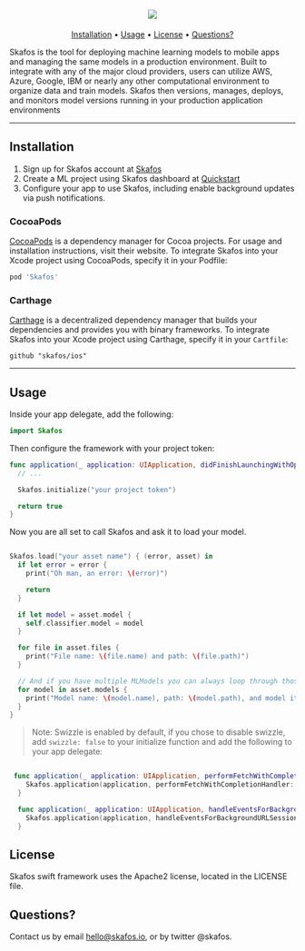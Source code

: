 <h1 align="center">
<img src="images/skafos_horizontal_on_white.png">
</h1>

<p align="center">
    <a href="#installation">Installation</a>
  • <a href="#usage">Usage</a>
  • <a href="#license">License</a>
  • <a href="#questions">Questions?</a>
</p>

Skafos is the tool for deploying machine learning models to mobile apps and managing the same models in a production environment. Built to integrate with any of the major cloud providers, users can utilize AWS, Azure, Google, IBM or nearly any other computational environment to organize data and train models. Skafos then versions, manages, deploys, and monitors model versions running in your production application environments

---

## Installation

1. Sign up for Skafos account at [Skafos](https://skafos.io)
2. Create a ML project using Skafos dashboard at [Quickstart](http://dashboard.metismachine.io/quickstart/project)
3. Configure your app to use Skafos, including enable background updates via push notifications.

### CocoaPods
[CocoaPods](https://cocoapods.org) is a dependency manager for Cocoa projects. For usage and installation instructions, visit their website. 
To integrate Skafos into your Xcode project using CocoaPods, specify it in your Podfile:

```ruby
pod 'Skafos'
```

### Carthage
[Carthage](https://github.com/Carthage/Carthage) is a decentralized dependency manager that builds your dependencies and provides you with binary frameworks. 
To integrate Skafos into your Xcode project using Carthage, specify it in your `Cartfile`:

```ogdl
github "skafos/ios"
```

---

## Usage
Inside your app delegate, add the following:

```swift
import Skafos
```

Then configure the framework with your project token:

```swift
func application(_ application: UIApplication, didFinishLaunchingWithOptions launchOptions: [UIApplication.LaunchOptionsKey: Any]?) -> Bool {
  // ...

  Skafos.initialize("your project token")

  return true
}
```

Now you are all set to call Skafos and ask it to load your model.

```swift

Skafos.load("your asset name") { (error, asset) in
  if let error = error {
    print("Oh man, an error: \(error)")

    return
  }

  if let model = asset.model {
    self.classifier.model = model
  }

  for file in asset.files {
    print("File name: \(file.name) and path: \(file.path)")
  }

  // And if you have multiple MLModels you can always loop through those too:
  for model in asset.models {
    print("Model name: \(model.name), path: \(model.path), and model itself: \(model.model)")
  }
}

```


>
> Note: Swizzle is enabled by default, if you chose to disable swizzle, add `swizzle: false` to your initialize function and add the following to your app delegate:
>

```swift

 func application(_ application: UIApplication, performFetchWithCompletionHandler completionHandler: @escaping (UIBackgroundFetchResult) -> Void) {
    Skafos.application(application, performFetchWithCompletionHandler: completionHandler)
  }

  func application(_ application: UIApplication, handleEventsForBackgroundURLSession identifier: String, completionHandler: @escaping () -> Void) {
    Skafos.application(application, handleEventsForBackgroundURLSession: identifier, completionHandler: completionHandler)
  }

```


## License

Skafos swift framework uses the Apache2 license, located in the LICENSE file.

## Questions?

Contact us by email <a href="mailto:..">hello@skafos.io</a>, or by twitter @skafos.
